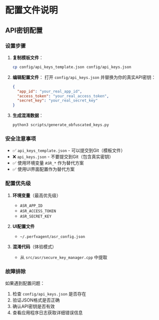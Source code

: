 # 配置文件说明

## API密钥配置

### 设置步骤

1. **复制模板文件**：
   ```bash
   cp config/api_keys_template.json config/api_keys.json
   ```

2. **编辑配置文件**：
   打开 `config/api_keys.json` 并替换为你的真实API密钥：
   ```json
   {
     "app_id": "your_real_app_id",
     "access_token": "your_real_access_token", 
     "secret_key": "your_real_secret_key"
   }
   ```

3. **生成混淆数据**：
   ```bash
   python3 scripts/generate_obfuscated_keys.py
   ```

### 安全注意事项

- ✅ `api_keys_template.json` - 可以提交到Git（模板文件）
- ❌ `api_keys.json` - 不要提交到Git（包含真实密钥）
- ✅ 使用环境变量 `ASR_*` 作为替代方案
- ✅ 使用UI界面配置作为替代方案

### 配置优先级

1. **环境变量**（最高优先级）
   - `ASR_APP_ID`
   - `ASR_ACCESS_TOKEN`
   - `ASR_SECRET_KEY`

2. **UI配置文件**
   - `~/.perfxagent/asr_config.json`

3. **混淆代码**（体验模式）
   - 从 `src/asr/secure_key_manager.cpp` 中提取

### 故障排除

如果遇到配置问题：
1. 检查 `config/api_keys.json` 是否存在
2. 验证JSON格式是否正确
3. 确认API密钥是否有效
4. 查看应用程序日志获取详细错误信息 